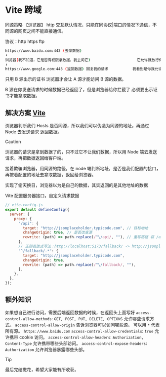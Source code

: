 # Vite 跨域

同源策略 【浏览器】 http 交互默认情况，只能在同协议|端口的情况下通信，不同源的网页之间不能直接通信。

协议：http https ftp

```bash
https://www.baidu.com:443 (去拿数据)                                          我得到的返回数据
⬇️                                                                                                 ↑
浏览器(我不知道，它是否有权限拿数据，我去问它)                     它允许就放行你的返回数据。
⬇️                                                                                                 ↑
https://www.google.com:443 (返回数据) 回复我的请求           我看到是你我允许，然后返回数据。
```

只用 B 源出示的证书 浏览器才会让 A 源才能访问 B 源的数据。

B 源在你发送请求的时候数据已经返回了，但是浏览器给你拦截了 必须要出示证书才能拿取数据。

## 解决方案 [Vite](https://cn.vitejs.dev/config/server-options.html#server-proxy)

浏览器判断我们 Hosts 是否同源，所以我们可以伪造为同源的地址，再通过 Node 去发送请求 返回数据。

> [!CAUTION]
> 浏览器的请求是拿到数据了的，只不过它不让我们数据，所以用 Node 端去发送请求，再把数据返回给客户端。

接着欺骗浏览器，用同源的路径，在 node 端判断地址，是否是我们配置的接口，再按着配置的地址去拿取数据，返回给浏览器。

实现了偷天换日，浏览器以为是自己的数据，其实返回的是其他地址的数据

Vite 配置服务器接口，自定义请求数据

```js
// vite.config.js
export default defineConfig({
  server: {
    proxy: {
      "/api": {
        target: "http://jsonplaceholder.typicode.com", // 目标地址
        changeOrigin: true, // 是否改变源
        rewrite: (path) => path.replace(/^\/api/, ""), // 重写路径 将 /api 去掉 直接访问地址，也可以修改指定接口
      },
      // 正则表达式写法：http://localhost:5173/fallback/ -> http://jsonplaceholder.typicode.com/
      "^/fallback/.*": {
        target: "http://jsonplaceholder.typicode.com",
        changeOrigin: true,
        rewrite: (path) => path.replace(/^\/fallback/, ""),
      },
    },
  },
});
```

## 额外知识

如果想自己进行访问，需要后端返回数据的时候，在返回头上面写好
`access-control-allow-methods`: `GET, POST, PUT, DELETE, OPTIONS` 允许哪些请求方式。
`access-control-allow-origin` 告诉浏览器可以访问哪些源。 可以用 `*` 代表所有源。 `https://www.baidu.com`
`access-control-allow-credentials`: `true` 允许携带 cookie 访问。
`access-control-allow-headers`: `Authorization, Content-Type` 允许携带哪些头部访问。
`access-control-expose-headers`: `Authorization` 允许浏览器暴露哪些头部。

> [!TIP]
> 最后完结撒花，希望大家能有所收获。
